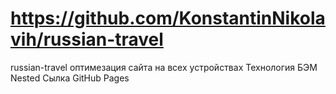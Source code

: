 # https://github.com/KonstantinNikolavih/russian-travel
russian-travel оптимезация сайта на всех устройствах
Технология БЭМ Nested
Сылка GitHub Pages
